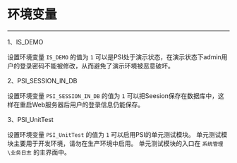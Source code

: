 # 环境变量

---

1、IS_DEMO

设置环境变量 `IS_DEMO` 的值为 `1` 可以是PSI处于演示状态，在演示状态下admin用户的登录密码不能被修改，从而避免了演示环境被恶意破坏。

2、PSI_SESSION_IN_DB

设置环境变量 `PSI_SESSION_IN_DB` 的值为 `1` 可以把Seesion保存在数据库中，这样在重启Web服务器后用户的登录信息仍能保存。

3、PSI_UnitTest

设置环境变量 `PSI_UnitTest` 的值为 `1` 可以启用PSI的单元测试模块。
单元测试模块主要用于开发环境，请勿在生产环境中启用。
单元测试模块的入口在 `系统管理\业务日志` 的主界面中。